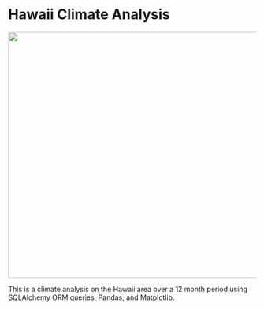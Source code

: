# Hawaii Climate Analysis

<img src= "https://www.tripsavvy.com/thmb/Z-35074cChUvd4sYF9BtxxgMRkg=/2121x0/filters:no_upscale():max_bytes(150000):strip_icc():format(webp)/GettyImages-903132006-5bf420d246e0fb00267b170b.jpg" width="1000" height="500">

This is a climate analysis on the Hawaii area over a 12 month period using SQLAlchemy ORM queries, Pandas, and Matplotlib.

